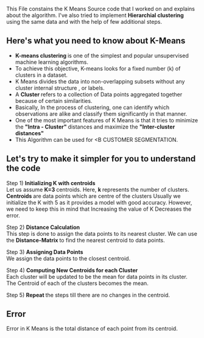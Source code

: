 This File constains the K Means Source code that I worked on and explains about the algorithm. 
I've also tried to implement <B> Hierarchial clustering </B> using the same data and with the help of few additional steps. 
## Here's what you need to know about K-Means
  - <B> K-means clustering </B> is one of the simplest and popular unsupervised machine learning algorithms. 
  - To achieve this objective, K-means looks for a fixed number (k) of clusters in a dataset. 
  - K Means divides the data into non-overlapping subsets without any cluster internal structure , or labels.
  - A <B> Cluster </B> refers to a collection of Data points aggregated together because of certain similarities.
  - Basically, In the process of clustering, one can identify which observations are alike and classify them significantly in that manner. 
  - One of the most important features of K Means is that it tries to minimize the <B> "Intra - Cluster" </B> distances and maximize the  <B> "Inter-cluster distances" </B>
  - This Algorithm can be used for <B CUSTOMER SEGMENTATION. </B>
 ## Let's try to make it simpler for you to understand the code
 Step 1) <B>  Initializing K with centroids </B> <br>
 Let us assume <B> K=3 </B> centroids. Here, <B> k </B> represents the number of clusters. 
 <B> Centroids </B> are data points which are centre of the clusters
 Usually we initialize the K with 5 as it provides a model with good accuracy.
 However, we need to keep this in mind that Increasing the value of K Decreases the error. <br>
 
 Step 2) <B> Distance Calculation </B> <br>
 This step is done to assign the data points to its nearest cluster.
 We can use the <B> Distance-Matrix </B> to find the nearest centroid to data points.<br>
 
 Step 3) <B> Assigning Data Points </B> <br>
 We assign the data points to the closest centroid. <br>
 
 Step 4) <B> Computing New Centroids for each Cluster </B> <br>
 Each cluster will be updated to be the mean for data points in its cluster.
 The Centroid of each of the clusters becomes the mean. <br>
 
 Step 5) <B> Repeat </B> the steps till there are no changes in the centroid. <br>
 
 ## Error
 Error in K Means is the total distance of each point from its centroid. <br>
